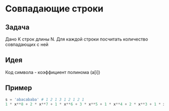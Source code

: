 # Совпадающие строки

## Задача
Дано K строк длины N. Для каждой строки посчитать количество совпадающих с ней

## Идея
Код символа - коэффициент полинома (a[i])

## Пример
```py
s = 'abacababa' # 1 2 1 3 1 2 1 2 1
1 * x**8 + 2 * x**7 + 1 * x**6 + 3 * x**5 + 1 * x**4 + 2 * x**3 + 1 * x**2 + 2 * x + x
```